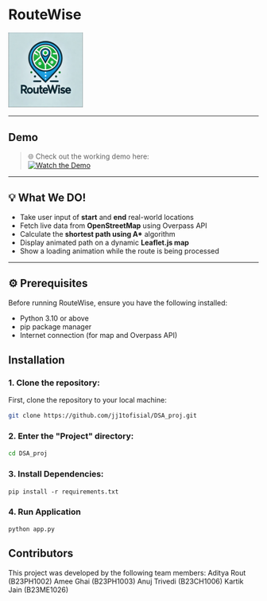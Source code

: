 # RouteWise

<p align="left">
  <img src="static/images/logo1.PNG" alt="RouteWise Logo" width="150"/>
</p>

---

##  Demo

> 🌐 Check out the working demo here:  
[![Watch the Demo](https://img.youtube.com/vi/rkEOCOGJcZY/0.jpg)](https://youtu.be/rkEOCOGJcZY)

---

## 💡 What We DO!

- Take user input of **start** and **end** real-world locations  
- Fetch live data from **OpenStreetMap** using Overpass API  
- Calculate the **shortest path using A\*** algorithm 
- Display animated path on a dynamic **Leaflet.js map**  
- Show a loading animation while the route is being processed  

---

## ⚙️ Prerequisites

Before running RouteWise, ensure you have the following installed:

- Python 3.10 or above
- pip package manager
- Internet connection (for map and Overpass API)

## Installation

### 1. Clone the repository:
First, clone the repository to your local machine:

```bash
git clone https://github.com/jj1tofisial/DSA_proj.git
```

### 2. Enter the "Project" directory:
```bash
cd DSA_proj
```
### 3. Install Dependencies:
```
pip install -r requirements.txt
```
### 4. Run Application
```
python app.py

```
## Contributors
  This project was developed by the following team members:
  Aditya Rout  (B23PH1002)
  Amee Ghai    (B23PH1003)
  Anuj Trivedi (B23CH1006)
  Kartik Jain  (B23ME1026)


